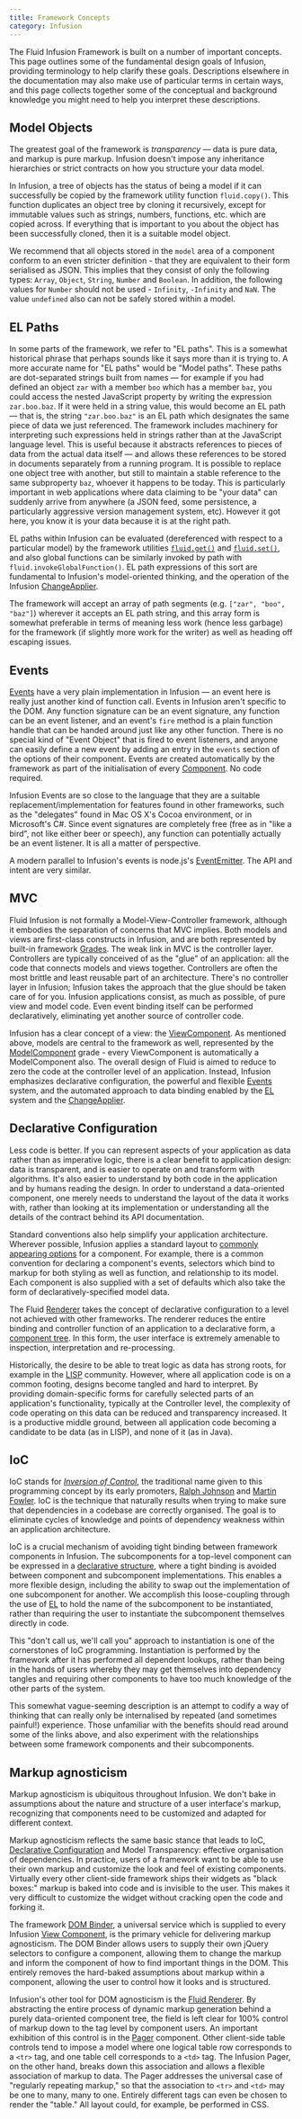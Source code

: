 ```yaml
---
title: Framework Concepts
category: Infusion
---
```


The Fluid Infusion Framework is built on a number of important concepts. This page outlines some of the fundamental
design goals of Infusion, providing terminology to help clarify these goals. Descriptions elsewhere in the documentation
may also make use of particular terms in certain ways, and this page collects together some of the conceptual and
background knowledge you might need to help you interpret these descriptions.

## Model Objects

The greatest goal of the framework is *transparency* &#8212; data is pure data, and markup is pure markup. Infusion
doesn't impose any inheritance hierarchies or strict contracts on how you structure your data model.

In Infusion, a tree of objects has the status of being a model if it can successfully be copied by the framework utility
function `fluid.copy()`. This function duplicates an object tree by cloning it recursively, except for immutable values
such as strings, numbers, functions, etc. which are copied across. If everything that is important to you about the
object has been successfully cloned, then it is a suitable model object.

We recommend that all objects stored in the `model` area of a component conform to an even stricter definition - that
they are equivalent to their form serialised as JSON. This implies that they consist of only the following types:
`Array`, `Object`, `String`, `Number` and `Boolean`. In addition, the following values for `Number` should not be used -
`Infinity`, `-Infinity` and `NaN`. The value `undefined` also can not be safely stored within a model.

## EL Paths

In some parts of the framework, we refer to "EL paths". This is a somewhat historical phrase that perhaps sounds like it
says more than it is trying to. A more accurate name for "EL paths" would be "Model paths". These paths are
dot-separated strings built from names &#8212; for example if you had defined an object `zar` with a member `boo` which
has a member `baz`, you could access the nested JavaScript property by writing the expression `zar.boo.baz`. If it were
held in a string value, this would become an EL path &#8212; that is, the string `"zar.boo.baz"` is an EL path which
designates the same piece of data we just referenced. The framework includes machinery for interpreting such expressions
held in strings rather than at the JavaScript language level. This is useful because it abstracts references to pieces
of data from the actual data itself &#8212; and allows these references to be stored in documents separately from a
running program. It is possible to replace one object tree with another, but still to maintain a stable reference to the
same subproperty `baz`, whoever it happens to be today. This is particularly important in web applications where data
claiming to be "your data" can suddenly arrive from anywhere (a JSON feed, some persistence, a particularly aggressive
version management system, etc). However it got here, you know it is your data because it is at the right path.

EL paths within Infusion can be evaluated (dereferenced with respect to a particular model) by the framework utilities
[`fluid.get()`](CoreAPI.md#fluidgetmodel-path) and [`fluid.set()`](CoreAPI.md#fluidsetmodel-path-newvalue), and also
global functions can be similarly invoked by path with `fluid.invokeGlobalFunction()`. EL path expressions of this sort
are fundamental to Infusion's model-oriented thinking, and the operation of the Infusion
[ChangeApplier](ChangeApplier.md).

The framework will accept an array of path segments (e.g. `["zar", "boo", "baz"]`) wherever it accepts an EL path
string, and this array form is somewhat preferable in terms of meaning less work (hence less garbage) for the framework
(if slightly more work for the writer) as well as heading off escaping issues.

## Events

[Events](InfusionEventSystem.md) have a very plain implementation in Infusion &#8212; an event here is really just
another kind of function call. Events in Infusion aren't specific to the DOM. Any function signature can be an event
signature, any function can be an event listener, and an event's `fire` method is a plain function handle that can be
handed around just like any other function. There is no special kind of "Event Object" that is fired to event listeners,
and anyone can easily define a new event by adding an entry in the `events` section of the options of their component.
Events are created automatically by the framework as part of the initialisation of every
[Component](tutorial-gettingStartedWithInfusion/BasicComponentCreation-Components.md). No code required.

Infusion Events are so close to the language that they are a suitable replacement/implementation for features found in
other frameworks, such as the "delegates" found in Mac OS X's Cocoa environment, or in Microsoft's C#. Since event
signatures are completely free (free as in "like a bird", not like either beer or speech), any function can potentially
actually be an event listener. It is all a matter of perspective.

A modern parallel to Infusion's events is node.js's [EventEmitter](https://nodejs.org/api/events.html). The API and
intent are very similar.

## MVC

Fluid Infusion is not formally a Model-View-Controller framework, although it embodies the separation of concerns that
MVC implies. Both models and views are first-class constructs in Infusion, and are both represented by built-in
framework [Grades](ComponentGrades.md). The weak link in MVC is the controller layer. Controllers are typically
conceived of as the "glue" of an application: all the code that connects models and views together. Controllers are
often the most brittle and least reusable part of an architecture. There's no controller layer in Infusion; Infusion
takes the approach that the glue should be taken care of for you. Infusion applications consist, as much as possible, of
pure view and model code. Even event binding itself can be performed declaratively, eliminating yet another source of
controller code.

Infusion has a clear concept of a view: the [ViewComponent](tutorial-gettingStartedWithInfusion/ViewComponents.md). As
mentioned above, models are central to the framework as well, represented by the
[ModelComponent](tutorial-gettingStartedWithInfusion/ModelComponents.md) grade - every ViewComponent is automatically a
ModelComponent also. The overall design of Fluid is aimed to reduce to zero the code at the controller level of an
application. Instead, Infusion emphasizes declarative configuration, the powerful and flexible
[Events](InfusionEventSystem.md) system, and the automated approach to data binding enabled by the [EL](#el-paths)
system and the [ChangeApplier](ChangeApplier.md).

## Declarative Configuration

Less code is better. If you can represent aspects of your application as data rather than as imperative logic, there is
a clear benefit to application design: data is transparent, and is easier to operate on and transform with algorithms.
It's also easier to understand by both code in the application and by humans reading the design. In order to understand
a data-oriented component, one merely needs to understand the layout of the data it works with, rather than looking at
its implementation or understanding all the details of the contract behind its API documentation.

Standard conventions also help simplify your application architecture. Wherever possible, Infusion applies a standard
layout to [commonly appearing options](ComponentConfigurationOptions.md) for a component. For example, there is a common
convention for declaring a component's events, selectors which bind to markup for both styling as well as function, and
relationship to its model. Each component is also supplied with a set of defaults which also take the form of
declaratively-specified model data.

The Fluid [Renderer](Renderer.md) takes the concept of declarative configuration to a level not achieved with other
frameworks. The renderer reduces the entire binding and controller function of an application to a declarative form, a
[component tree](RendererComponentTrees.md). In this form, the user interface is extremely amenable to inspection,
interpretation and re-processing.

Historically, the desire to be able to treat logic as data has strong roots, for example in the
[LISP](https://en.wikipedia.org/wiki/Lisp_(programming_language)) community. However, where all application code is on a
common footing, designs become tangled and hard to interpret. By providing domain-specific forms for carefully selected
parts of an application's functionality, typically at the Controller level, the complexity of code operating on this
data can be reduced and transparency increased. It is a productive middle ground, between all application code becoming
a candidate to be data (as in LISP), and none of it (as in Java).

## IoC

IoC stands for [*Inversion of Control*](https://en.wikipedia.org/wiki/Inversion_of_control), the traditional name given
to this programming concept by its early promoters, [Ralph Johnson](http://www.laputan.org/drc/drc.html) and [Martin
Fowler](https://martinfowler.com/bliki/InversionOfControl.html). IoC is the technique that naturally results when trying
to make sure that dependencies in a codebase are correctly organised. The goal is to eliminate cycles of knowledge and
points of dependency weakness within an application architecture.

IoC is a crucial mechanism of avoiding tight binding between framework components in Infusion. The subcomponents for a
top-level component can be expressed in a [declarative structure](#declarative-configuration), where a tight binding is
avoided between component and subcomponent implementations. This enables a more flexible design, including the ability
to swap out the implementation of one subcomponent for another. We accomplish this loose-coupling through the use of
[EL](#el-paths) to hold the name of the subcomponent to be instantiated, rather than requiring the user to instantiate
the subcomponent themselves directly in code.

This "don't call us, we'll call you" approach to instantiation is one of the cornerstones of IoC programming.
Instantiation is performed by the framework after it has performed all dependent lookups, rather than being in the hands
of users whereby they may get themselves into dependency tangles and requiring other components to have too much
knowledge of the other parts of the system.

This somewhat vague-seeming description is an attempt to codify a way of thinking that can really only be internalised
by repeated (and sometimes painful!) experience. Those unfamiliar with the benefits should read around some of the links
above, and also experiment with the relationships between some framework components and their subcomponents.

## Markup agnosticism

Markup agnosticism is ubiquitous throughout Infusion. We don't bake in assumptions about the nature and structure of a
user interface's markup, recognizing that components need to be customized and adapted for different context.

Markup agnosticism reflects the same basic stance that leads to IoC, [Declarative
Configuration](#declarative-configuration) and Model Transparency: effective organisation of dependencies. In practice,
users of a framework want to be able to use their own markup and customize the look and feel of existing components.
Virtually every other client-side framework ships their widgets as "black boxes:" markup is baked into code and is
invisible to the user. This makes it very difficult to customize the widget without cracking open the code and forking
it.

The framework [DOM Binder](DOMBinder.md), a universal service which is supplied to every Infusion [View
Component](ComponentConfigurationOptions.md#view-components), is the primary vehicle for delivering markup agnosticism.
The DOM Binder allows users to supply their own jQuery selectors to configure a component, allowing them to change the
markup and inform the component of how to find important things in the DOM. This entirely removes the hard-baked
assumptions about markup within a component, allowing the user to control how it looks and is structured.

Infusion's other tool for DOM agnosticism is the [Fluid Renderer](Renderer.md). By abstracting the entire process of
dynamic markup generation behind a purely data-oriented component tree, the field is left clear for 100% control of
markup down to the tag level by component users. An important exhibition of this control is in the
[Pager](to-do/Pager.md) component. Other client-side table controls tend to impose a model where one logical table row
corresponds to a `<tr>` tag, and one table cell corresponds to a `<td>` tag. The Infusion Pager, on the other hand,
breaks down this association and allows a flexible association of markup to data. The Pager addresses the universal case
of "regularly repeating markup," so that the association to `<tr>` and `<td>` may be one to many, many to one. Entirely
different tags can even be chosen to render the "table." All layout could, for example, be performed in CSS.
